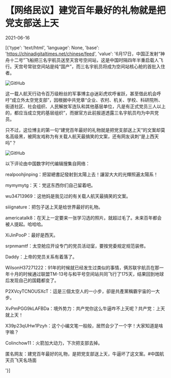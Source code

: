 # 【网络民议】建党百年最好的礼物就是把党支部送上天

2021-06-16

[{'type': 'text/html', 'language': None, 'base': 'https://chinadigitaltimes.net/chinese/feed', 'value': '6月17日，中国正发射“神舟十二号”飞船把三名宇航员送至天宫号空间站，这是中国时隔四年半重启载人飞行。天宫号常驻空间站是纯“国产”，而三名宇航员将成为空间站核心舱的首批入住者。

![GitHub](https://chinadigitaltimes.net/chinese/files/2021/06/image-1623865410300.png)

这一载人航天行动令百万级粉丝的军事博主@迷彩虎欢呼雀跃，甚至借此机会呼吁“成立外太空党支部”，因根据中共党章“企业、农村、机关、学校、科研院所、街道社区、社会组织、人民解放军连队和其他基层单位，凡是有正式党员三人以上的，都应当成立党的基层组织”，而据官方此前报道透露三名宇航员均为中共党员。

只不过，这位博主的第一句“建党百年最好的礼物就是把党支部送上天”的文案却莫名高级黑，被网友戏称为有关载人航天最搞笑的文案，还有网友讽刺“是上西天吗”？

![GitHub](https://chinadigitaltimes.net/chinese/files/2021/06/image-1623865143600.png)

以下评论由中国数字时代编辑搜集自网络：



realpoohjinping：把習總書記發射到太陽上去！讓習大大的光輝照遍太陽系！

mymymytg：天：党这东西你们自己留着吧。

wu34713969：这他妈是我见过的有关载人航天最搞笑的文案。

siiignature：把包子送上天是给世界最好的礼物。

americatalk8：在天上一定要来一张学习选的照片。就超过毛了。未来百年都会被人提起。哈哈哈。

XiJinPooP：最好是西天。

srpnmamtf：太空舱应开设专门的党员活动室，要按党委规定规范装修。

Daddy：上帝的党员关系有着落了。

WilsonH37271222：91年的时候就已经发生过类似的事情，俩苏联宇航员在那一年十月的时候通过联盟TM-13号与和平号空间站共同飞行了175天，结果回到地球后发现自己的国籍都变了。

P2XVcyTCNOUSXcT：這是三個太空人的一小步，卻是共產黨稱霸宇宙的一大步。

XvPmPGG9kLAFBDa：境外势力：共产党你这么牛逼咋不上天呢？共产党：上天就上天！

X39p23qUHw1Pzyh：这个小编文笔一般般，居然会少了一个字！大家知道是啥字嘛？

Colinchow11：火箭加大动力，下次把支部去掉。

匿名网友：建党百年最好的礼物，是把党支部送上天，牛逼坏了这文案。#中国航天员飞天名场面 

'}]